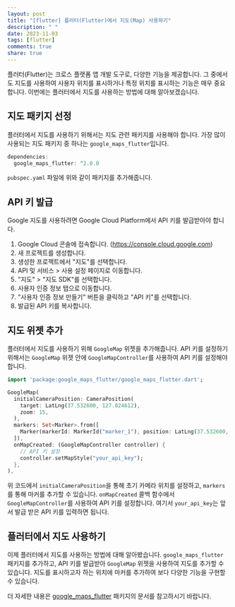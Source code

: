 ```yaml
---
layout: post
title: "[flutter] 플러터(Flutter)에서 지도(Map) 사용하기"
description: " "
date: 2023-11-03
tags: [flutter]
comments: true
share: true
---
```


플러터(Flutter)는 크로스 플랫폼 앱 개발 도구로, 다양한 기능을 제공합니다. 그 중에서도 지도를 사용하여 사용자 위치를 표시하거나 특정 위치를 표시하는 기능은 매우 중요합니다. 이번에는 플러터에서 지도를 사용하는 방법에 대해 알아보겠습니다.

## 지도 패키지 선정

플러터에서 지도를 사용하기 위해서는 지도 관련 패키지를 사용해야 합니다. 가장 많이 사용되는 지도 패키지 중 하나는 `google_maps_flutter`입니다.

```dart
dependencies:
  google_maps_flutter: ^2.0.0
```

`pubspec.yaml` 파일에 위와 같이 패키지를 추가해줍니다.

## API 키 발급

Google 지도를 사용하려면 Google Cloud Platform에서 API 키를 발급받아야 합니다.

1. Google Cloud 콘솔에 접속합니다. (https://console.cloud.google.com)
2. 새 프로젝트를 생성합니다.
3. 생성한 프로젝트에서 "지도"를 선택합니다.
4. API 및 서비스 > 사용 설정 페이지로 이동합니다.
5. "지도" > "지도 SDK"를 선택합니다.
6. 사용자 인증 정보 탭으로 이동합니다.
7. "사용자 인증 정보 만들기" 버튼을 클릭하고 "API 키"를 선택합니다.
8. 발급된 API 키를 복사합니다.

## 지도 위젯 추가

플러터에서 지도를 사용하기 위해 `GoogleMap` 위젯을 추가해줍니다. API 키를 설정하기 위해서는 `GoogleMap` 위젯 안에 `GoogleMapController`를 사용하여 API 키를 설정해야 합니다.

```dart
import 'package:google_maps_flutter/google_maps_flutter.dart';

GoogleMap(
  initialCameraPosition: CameraPosition(
    target: LatLng(37.532600, 127.024612),
    zoom: 15,
  ),
  markers: Set<Marker>.from([
    Marker(markerId: MarkerId("marker_1"), position: LatLng(37.532600, 127.024612),),
  ]),
  onMapCreated: (GoogleMapController controller) {
    // API 키 설정
    controller.setMapStyle("your_api_key");
  },
),
```

위 코드에서 `initialCameraPosition`을 통해 초기 카메라 위치를 설정하고, `markers`를 통해 마커를 추가할 수 있습니다. `onMapCreated` 콜백 함수에서 `GoogleMapController`를 사용하여 API 키를 설정합니다. 여기서 `your_api_key`는 앞서 발급 받은 API 키를 입력하면 됩니다.

## 플러터에서 지도 사용하기

이제 플러터에서 지도를 사용하는 방법에 대해 알아봤습니다. `google_maps_flutter` 패키지를 추가하고, API 키를 발급받아 `GoogleMap` 위젯을 사용하여 지도를 추가할 수 있습니다. 지도를 표시하고자 하는 위치에 마커를 추가하여 보다 다양한 기능을 구현할 수 있습니다.

더 자세한 내용은 [google_maps_flutter](https://pub.dev/packages/google_maps_flutter) 패키지의 문서를 참고하시기 바랍니다.